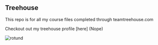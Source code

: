## Treehouse

This repo is for all my course files completed through teamtreehouse.com

Checkout out my treehouse profile [here] (Nope)

![rotund](https://user-images.githubusercontent.com/77285537/104734686-8d93f080-5738-11eb-86fd-6500410d0b75.jpg)
